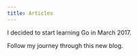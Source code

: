 ```yaml
---
title: Articles
---
```


I decided to start learning Go in March 2017.

Follow my journey through this new blog.